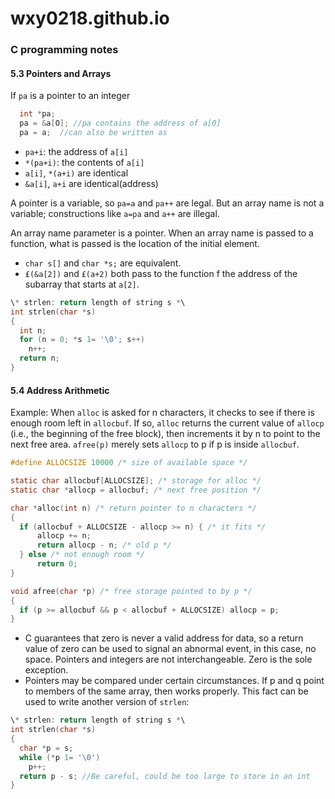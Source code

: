 # wxy0218.github.io

### C programming notes

#### 5.3 Pointers and Arrays
If `pa` is a pointer to an integer
```c
  int *pa;
  pa = &a[O]; //pa contains the address of a[0]
  pa = a;  //can also be written as
```
* `pa+i`: the address of `a[i]`
*  `*(pa+i)`: the contents of `a[i]`
* `a[i]`, `*(a+i)` are identical
* `&a[i]`, `a+i` are identical(address)

A pointer is a variable, so `pa=a` and `pa++` are legal. But an array name is not a variable; constructions like `a=pa` and `a++` are illegal.

An array name parameter is a pointer. When an array name is passed to a function, what is passed is the location of the initial element.
* `char s[]` and `char *s;` are equivalent.
* `£(&a[2])` and `£(a+2)` both pass to the function f the address of the subarray that starts at `a[2]`.
```c
\* strlen: return length of string s *\
int strlen(char *s)
{
  int n;
  for (n = 0; *s 1= '\0'; s++) 
    n++;
  return n;
}
```

#### 5.4 Address Arithmetic
Example: When `alloc` is asked for n characters, it checks to see if there is enough room left in `allocbuf`. If so, `alloc` returns the current value of `allocp` (i.e., the beginning of the free block), then increments it by n to point to the next free area. `afree(p)` merely sets `allocp` to p if p is inside `allocbuf`.
```c
#define ALLOCSIZE 10000 /* size of available space */ 

static char allocbuf[ALLOCSIZE]; /* storage for alloc */
static char *allocp = allocbuf; /* next free position */

char *alloc(int n) /* return pointer to n characters */ 
{
  if (allocbuf + ALLOCSIZE - allocp >= n) { /* it fits */ 
      allocp += n;
      return allocp - n; /* old p */ 
  } else /* not enough room */
      return 0;
}

void afree(char *p) /* free storage pointed to by p */
{
  if (p >= allocbuf && p < allocbuf + ALLOCSIZE) allocp = p;
}
```
* C guarantees that zero is never a valid address for data, so a return value of zero can be used to signal an abnormal event, in this case, no space. Pointers and integers are not interchangeable. Zero is the sole exception.
* Pointers may be compared under certain circumstances. If p and q point to members of the same array, then works properly.
This fact can be used to write another version of `strlen`:
```c
\* strlen: return length of string s *\ 
int strlen(char *s)
{
  char *p = s;
  while (*p 1= '\0') 
    p++;
  return p - s; //Be careful, could be too large to store in an int
}
```
